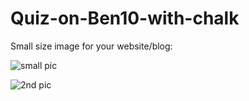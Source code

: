 # Quiz-on-Ben10-with-chalk

Small size image for your website/blog:

![small pic](https://www.clipartmax.com/png/small/17-171171_ben-10-clip-art-ben-10-cake-topper.png)

![2nd pic](https://static.wikia.nocookie.net/ben10/images/9/99/Ben10logo.png/revision/latest/scale-to-width-down/120?cb=20150708073333)

